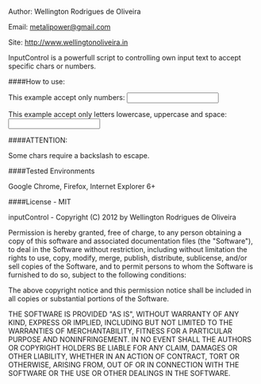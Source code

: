 Author: Wellington Rodrigues de Oliveira 

Email: metalipower@gmail.com

Site: http://www.wellingtonoliveira.in

InputControl is a powerfull script to controlling own input text to accept specific chars or numbers.

####How to use:

This example accept only numbers:
	 <input type="text" data-restrict="0123456789"/>

This example accept only letters lowercase, uppercase and space:
	 <input type="text" data-restrict="ABCDEFGHIJKLMNOPQRSTUVWXYZabcdefghijklmnopqrstuvwxyz"/>

####ATTENTION: 

Some chars require a backslash to escape.


####Tested Environments

Google Chrome, Firefox, Internet Explorer 6+

####License - MIT

inputControl - Copyright (C) 2012 by Wellington Rodrigues de Oliveira


Permission is hereby granted, free of charge, to any person obtaining a copy of this software 
and associated documentation files (the "Software"), to deal in the Software without restriction, 
including without limitation the rights to use, copy, modify, merge, publish, distribute, sublicense, 
and/or sell copies of the Software, and to permit persons to whom the Software is furnished to do so, 
subject to the following conditions:

The above copyright notice and this permission notice shall be included in all copies or substantial 
portions of the Software.

THE SOFTWARE IS PROVIDED "AS IS", WITHOUT WARRANTY OF ANY KIND, EXPRESS OR IMPLIED, INCLUDING BUT NOT LIMITED 
TO THE WARRANTIES OF MERCHANTABILITY, FITNESS FOR A PARTICULAR PURPOSE AND NONINFRINGEMENT. 
IN NO EVENT SHALL THE AUTHORS OR COPYRIGHT HOLDERS BE LIABLE FOR ANY CLAIM, DAMAGES OR OTHER LIABILITY, 
WHETHER IN AN ACTION OF CONTRACT, TORT OR OTHERWISE, ARISING FROM, OUT OF OR IN CONNECTION WITH THE SOFTWARE 
OR THE USE OR OTHER DEALINGS IN THE SOFTWARE.

